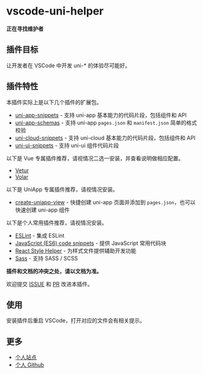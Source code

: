 # vscode-uni-helper

**正在寻找维护者**

## 插件目标

让开发者在 VSCode 中开发 uni-\* 的体验尽可能好。

## 插件特性

本插件实际上是以下几个插件的扩展包。

- [uni-app-snippets](https://marketplace.visualstudio.com/items?itemName=ModyQyW.vscode-uni-app-snippets) - 支持 uni-app 基本能力的代码片段，包括组件和 API
- [uni-app-schemas](https://marketplace.visualstudio.com/items?itemName=ModyQyW.vscode-uni-app-schemas) - 支持 uni-app `pages.json` 和 `manifest.json` 简单的格式校验
- [uni-cloud-snippets](https://marketplace.visualstudio.com/items?itemName=ModyQyW.vscode-uni-cloud-snippets) - 支持 uni-cloud 基本能力的代码片段，包括组件和 API
- [uni-ui-snippets](https://marketplace.visualstudio.com/items?itemName=ModyQyW.vscode-uni-ui-snippets) - 支持 uni-ui 组件代码片段

以下是 Vue 专属插件推荐，请视情况二选一安装，并查看说明做相应配置。

- [Vetur](https://marketplace.visualstudio.com/items?itemName=octref.vetur)
- [Volar](https://marketplace.visualstudio.com/items?itemName=johnsoncodehk.volar)

以下是 UniApp 专属插件推荐，请视情况安装。

- [create-uniapp-view](https://marketplace.visualstudio.com/items?itemName=mrmaoddxxaa.create-uniapp-view) - 快捷创建 uni-app 页面并添加到 `pages.json`，也可以快速创建 uni-app 组件

以下是个人常用插件推荐，请视情况安装。

- [ESLint](https://marketplace.visualstudio.com/items?itemName=dbaeumer.vscode-eslint) - 集成 ESLint
- [JavaScript (ES6) code snippets](https://marketplace.visualstudio.com/items?itemName=xabikos.JavaScriptSnippets) - 提供 JavaScript 常用代码块
- [React Style Helper](https://marketplace.visualstudio.com/items?itemName=iceworks-team.iceworks-style-helper) - 为样式文件提供辅助开发功能
- [Sass](https://marketplace.visualstudio.com/items?itemName=Syler.sass-indented) - 支持 SASS / SCSS

**插件和文档的冲突之处，请以文档为准。**

欢迎提交 [ISSUE](https://github.com/ModyQyW/uni-helper/issues/new) 和 [PR](https://github.com/ModyQyW/uni-helper/compare) 改进本插件。

## 使用

安装插件后重启 VSCode，打开对应的文件会有相关提示。

## 更多

- [个人站点](https://modyqyw.github.io/)
- [个人 Github](https://github.com/ModyQyW)
